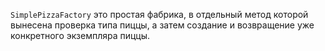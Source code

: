 `SimplePizzaFactory` это простая фабрика, в отдельный метод которой вынесена проверка типа
пиццы, а затем создание и возвращение уже конкретного экземпляра пиццы.